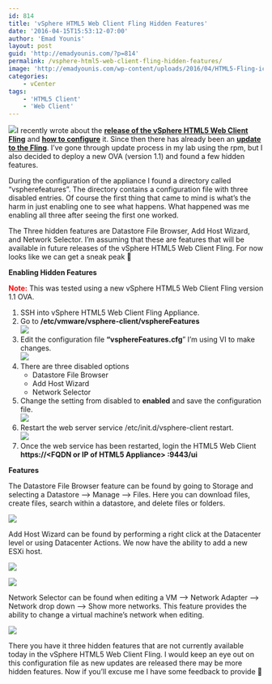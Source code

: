 ```yaml
---
id: 814
title: 'vSphere HTML5 Web Client Fling Hidden Features'
date: '2016-04-15T15:53:12-07:00'
author: 'Emad Younis'
layout: post
guid: 'http://emadyounis.com/?p=814'
permalink: /vsphere-html5-web-client-fling-hidden-features/
image: 'http://emadyounis.com/wp-content/uploads/2016/04/HTML5-Fling-icon-1.1.png'
categories:
    - vCenter
tags:
    - 'HTML5 Client'
    - 'Web Client'
---
```


![](https://emadyounis.com/assets/img/2016/04/HTML5-Fling-icon-1.1.png?resize=166%2C166)I recently wrote about the <span style="color: #3366ff;">**[release of the vSphere HTML5 Web Client Fling](http://emadyounis.com/vcenter/new-fling-vsphere-html5-web-client/)**</span> and <span style="color: #3366ff;">**[how to configure](http://blogs.vmware.com/vsphere/2016/03/vsphere-html5-web-client-fling-getting-started.html)** </span>it. Since then there has already been an **<span style="color: #3366ff;">[update to the Fling](https://labs.vmware.com/flings/vsphere-html5-web-client)</span>**. I’ve gone through update process in my lab using the rpm, but I also decided to deploy a new OVA (version 1.1) and found a few hidden features.

During the configuration of the appliance I found a directory called “vspherefeatures”. The directory contains a configuration file with three disabled entries. Of course the first thing that came to mind is what’s the harm in just enabling one to see what happens. What happened was me enabling all three after seeing the first one worked.

The Three hidden features are Datastore File Browser, Add Host Wizard, and Network Selector. I’m assuming that these are features that will be available in future releases of the vSphere HTML5 Web Client Fling. For now looks like we can get a sneak peak 🙂

**Enabling Hidden Features**

<span style="color: #ff0000;">**Note:**</span> This was tested using a new vSphere HTML5 Web Client Fling version 1.1 OVA.

1. SSH into vSphere HTML5 Web Client Fling Appliance.
2. Go to **/etc/vmware/vsphere-client/vsphereFeatures**  
    [![](https://emadyounis.com/assets/img/2016/04/vSphere-HTML5-Client-Hidden-Features-1.png?resize=1000%2C126)](https://emadyounis.com/assets/img/2016/04/vSphere-HTML5-Client-Hidden-Features-1.png)
3. Edit the configuration file **“vsphereFeatures.cfg**” I’m using VI to make changes.  
    [![](https://emadyounis.com/assets/img/2016/04/vSphere-HTML5-Client-Hidden-Features-2.png?resize=1003%2C175)](https://emadyounis.com/assets/img/2016/04/vSphere-HTML5-Client-Hidden-Features-2.png)
4. There are three disabled options 
    - Datastore File Browser
    - Add Host Wizard
    - Network Selector
5. Change the setting from disabled to **enabled** and save the configuration file.  
    [![](https://emadyounis.com/assets/img/2016/04/vSphere-HTML5-Client-Hidden-Features-3.png?resize=1003%2C178)](https://emadyounis.com/assets/img/2016/04/vSphere-HTML5-Client-Hidden-Features-3.png)
6. Restart the web server service /etc/init.d/vsphere-client restart.  
    [![](https://emadyounis.com/assets/img/2016/04/vSphere-HTML5-Client-Hidden-Features-4.png?resize=999%2C146)](https://emadyounis.com/assets/img/2016/04/vSphere-HTML5-Client-Hidden-Features-4.png)
7. Once the web service has been restarted, login the HTML5 Web Client **https://&lt;FQDN or IP of HTML5 Appliance&gt; :9443/ui**

**Features**

The Datastore File Browser feature can be found by going to Storage and selecting a Datastore –&gt; Manage –&gt; Files. Here you can download files, create files, search within a datastore, and delete files or folders.

[![](https://emadyounis.com/assets/img/2016/04/vSphere-HTML5-Client-Hidden-Features-5.png?resize=1271%2C562)](https://emadyounis.com/assets/img/2016/04/vSphere-HTML5-Client-Hidden-Features-5.png)

Add Host Wizard can be found by performing a right click at the Datacenter level or using Datacenter Actions. We now have the ability to add a new ESXi host.

[![](https://emadyounis.com/assets/img/2016/04/vSphere-HTML5-Client-Hidden-Features-6.png?resize=1271%2C403)](https://emadyounis.com/assets/img/2016/04/vSphere-HTML5-Client-Hidden-Features-6.png)

[![](https://emadyounis.com/assets/img/2016/04/vSphere-HTML5-Client-Hidden-Features-7.png?resize=869%2C558)](https://emadyounis.com/assets/img/2016/04/vSphere-HTML5-Client-Hidden-Features-7.png)

Network Selector can be found when editing a VM –&gt; Network Adapter –&gt; Network drop down –&gt; Show more networks. This feature provides the ability to change a virtual machine’s network when editing.

[![](https://emadyounis.com/assets/img/2016/04/vSphere-HTML5-Client-Hidden-Features-8.png?resize=1271%2C704)](https://emadyounis.com/assets/img/2016/04/vSphere-HTML5-Client-Hidden-Features-8.png)

There you have it three hidden features that are not currently available today in the vSphere HTML5 Web Client Fling. I would keep an eye out on this configuration file as new updates are released there may be more hidden features. Now if you’ll excuse me I have some feedback to provide 🙂

